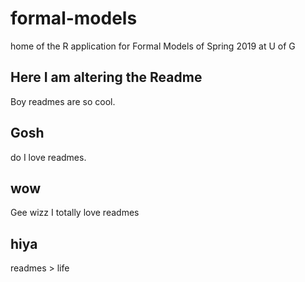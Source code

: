 # formal-models
home of the R application for Formal Models of Spring 2019 at U of G

## Here I am altering the Readme
Boy readmes are so cool. 


## Gosh 
do I love readmes.

## wow

Gee wizz I totally love readmes

## hiya

readmes > life